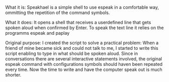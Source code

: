 What it is:
    Speakhael is a simple shell to use espeak in a comfortable way,
     ommitting the repetition of the command symbols.

What it does:
    It opens a shell that receives a userdefined line that gets spoken aloud when confirmed by Enter.
    To speak the text line it relies on the programms espeak and paplay


Original purpose:
    I created the script to solve a practical problem:
    When a friend of mine became sick and could not talk to me, 
    I started to write this script enabling to type in what should be spoken aloud.
    Since in conversations there are several interactive statements involved, 
    the original espeak command with configurations symbols should haven been repeated every time.
    Now the time to write and have the computer speak out is much shorter.
